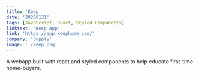 ```yaml
---
title: 'Keep'
date: '20200131'
tags: [JavaScript, React, Styled Components]
linktext: 'Keep App'
link: 'https://app.keephome.com/'
company: 'Supply'
image: './keep.png'
---
```


A webapp built with react and styled components to help educate first-time home-buyers.

